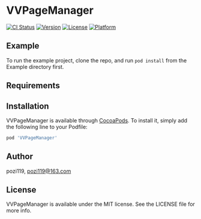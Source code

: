 # VVPageManager

[![CI Status](https://img.shields.io/travis/pozi119/VVPageManager.svg?style=flat)](https://travis-ci.org/pozi119/VVPageManager)
[![Version](https://img.shields.io/cocoapods/v/VVPageManager.svg?style=flat)](https://cocoapods.org/pods/VVPageManager)
[![License](https://img.shields.io/cocoapods/l/VVPageManager.svg?style=flat)](https://cocoapods.org/pods/VVPageManager)
[![Platform](https://img.shields.io/cocoapods/p/VVPageManager.svg?style=flat)](https://cocoapods.org/pods/VVPageManager)

## Example

To run the example project, clone the repo, and run `pod install` from the Example directory first.

## Requirements

## Installation

VVPageManager is available through [CocoaPods](https://cocoapods.org). To install
it, simply add the following line to your Podfile:

```ruby
pod 'VVPageManager'
```

## Author

pozi119, pozi119@163.com

## License

VVPageManager is available under the MIT license. See the LICENSE file for more info.
